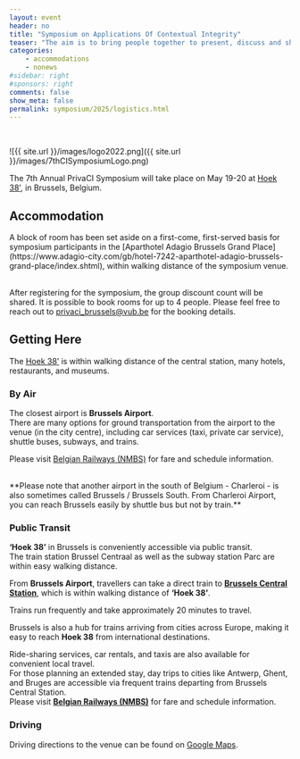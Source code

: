 ```yaml
---
layout: event
header: no
title: "Symposium on Applications Of Contextual Integrity"
teaser: "The aim is to bring people together to present, discuss and share ideas based on ongoing and completed projects drawing on CI as their underlying conception of privacy."
categories:
    - accommodations
    - nonews
#sidebar: right
#sponsors: right
comments: false
show_meta: false
permalink: symposium/2025/logistics.html
---
```

<br/>

<style>
.alert{
    position:relative;
    padding:.75rem 1.25rem;
    margin-bottom:1rem;
    border:1px solid transparent;
    border-radius:.25rem
}
.alert-heading{
    color:inherit
}
.alert-link{
    font-weight:700
}
.alert-success {
    color: #155724;
    background-color: #f7f9f7;
    border-color: #c3e6cb;
}

.alert-success hr {
    border-top-color: #b1dfbb
}

.alert-success .alert-link {
    color: #0b2e13
}
.alert-warning{
    color:#856404;
    background-color:#e6e6e6;
    border-color:#ffeeba
}
.alert-warning hr{
    border-top-color:#ffe8a1
}
.alert-warning .alert-link{
    color:#533f03
}

</style>

![{{ site.url }}/images/logo2022.png]({{ site.url }}/images/7thCISymposiumLogo.png)


The 7th Annual PrivaCI Symposium will take place on May 19-20  at [Hoek 38'](https://maps.app.goo.gl/DBAbyVbf2ZD1aMiQ6), in Brussels, Belgium.


## Accommodation
<p>
A block of room has been set aside on a first-come, first-served basis for symposium participants in the [Aparthotel Adagio Brussels Grand Place](https://www.adagio-city.com/gb/hotel-7242-aparthotel-adagio-brussels-grand-place/index.shtml), within walking distance of the symposium venue.
 
<br/>After registering for the symposium, the group discount count will be shared. It is possible to book rooms for up to 4 people. Please feel free to reach out to [privaci_brussels@vub.be](privaci_brussels@vub.be) for the booking details.




## Getting Here

The [Hoek 38’](https://maps.app.goo.gl/DBAbyVbf2ZD1aMiQ6) is within walking distance of the central station, many hotels, restaurants, and museums.

### By Air

The closest airport is **Brussels Airport**.  
There are many options for ground transportation from the airport to the venue (in the city centre), including car services (taxi, private car service), shuttle buses, subways, and trains.

Please visit [Belgian Railways (NMBS)](https://www.belgiantrain.be/en) for fare and schedule information.

<br/>
 **Please note that another airport in the south of Belgium - Charleroi - is also sometimes called Brussels / Brussels South. From Charleroi Airport, you can reach Brussels easily by shuttle bus but not by train.**

### Public Transit

**‘Hoek 38’** in Brussels is conveniently accessible via public transit. <br/> 
The train station Brussel Centraal as well as the subway station Parc are within easy walking distance. 


From **Brussels Airport**, travellers can take a direct train to **[Brussels Central Station](https://maps.app.goo.gl/U5JYUzzsQ2zETpCu7)**, which is within walking distance of **‘Hoek 38’**.<br />

Trains run frequently and take approximately 20 minutes to travel.  

Brussels is also a hub for trains arriving from cities across Europe, making it easy to reach **Hoek 38** from international destinations. 

Ride-sharing services, car rentals, and taxis are also available for convenient local travel.  
For those planning an extended stay, day trips to cities like Antwerp, Ghent, and Bruges are accessible via frequent trains departing from Brussels Central Station.  
Please visit **[Belgian Railways (NMBS)](https://www.belgiantrain.be/en)** for fare and schedule information.

### Driving

Driving directions to the venue can be found on [Google Maps](https://www.google.com/maps).
